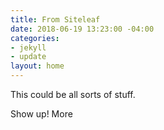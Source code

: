 ```yaml
---
title: From Siteleaf
date: 2018-06-19 13:23:00 -04:00
categories:
- jekyll
- update
layout: home
---
```


This could be all sorts of stuff.

Show up! More